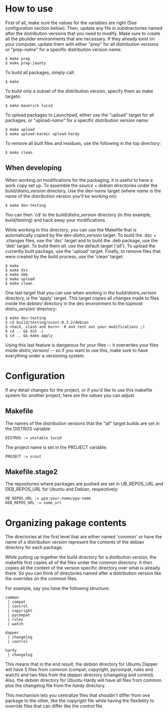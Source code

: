 How to use
==========

First of all, make sure the values for the variables are right (See
configuration section below). Then, update any file in subdirectories named
after the distribution versions that you need to modify. Make sure to create
all the pbuilder environments that are necessary. If they already exist on your
computer, update them with either "prep" for all distribution versions or
"prep-*name*" for a specific distribution version name:

    $ make prep
    $ make prep-jaunty

To build all packages, simply call:

    $ make

To build only a subset of the distribution version, specify them as make
targets:

    $ make maverick lucid

To upload packages to Launchpad, either use the "upload" target for all
packages, or "upload-*name*" for a specific distribution version name:

    $ make upload
    $ make upload-karmic upload-hardy

To remove all built files and residues, use the following in the top directory:

    $ make clean

When developing
---------------

When working on modifications for the packaging, it is useful to have a work
copy set up. To assemble the *source* + *debian* directories under the
build/*distro_version* directory, Use the dev-*name* target (where *name* is
the name of the distribution version you'll be working on):

    $ make dev-testing

You can then 'cd' to the build/*distro_version* directory (in this example,
build/testing) and hack away your modifications.

While working in this directory, you can use the Makefile that is automatically
copied by the dev-*distro_version* target. To build the .dsc + .changes files,
use the 'dsc' target and to build the .deb package, use the 'deb' target. To
build them all, use the default target ('all'). To upload the currently built
package, use the 'upload' target. Finally, to remove files that were created by
the build process, use the 'clean' target:

    $ make
    $ make dsc
    $ make deb
    $ make upload
    $ make clean

One last target that you can use when working in the build/*distro_version*
directory, is the 'apply' target. This target copies all changes made to files
inside the *debian*/ directory in the dev environment to the topmost
*distro_version*/ directory:

    $ make dev-testing
    $ cd build/testing/scout-0.3.2/debian
    $ <hack, slash and burn>  # and test out your modifications ;)
    $ cd .. && dch -i
    $ cd .. && make apply

Using this last feature is dangerous for your files -- it overwrites your files
inside *distro_version*/ -- so if you want to use this, make sure to have
everything under a versioning system.

Configuration
=============

If any detail changes for the project, or if you'd like to use this makefile
system for another project, here are the values you can adjust.

Makefile
--------

The names of the distribution versions that the "all" target builds are set in
the DISTROS variable:

    DISTROS := unstable lucid

The project name is set in the PROJECT variable:

    PROJECT := scout

Makefile.stage2
---------------

The repositories where packages are pushed are set in UB_REPOS_URL and
DEB_REPOS_URL for Ubuntu and Debian, respectively:

    UB_REPOS_URL := ppa:your-name/ppa-name
    DEB_REPOS_URL := some_url

Organizing pakage contents
==========================

The directories at the first level that are either named 'common' or have the
name of a distribution version represent the contents of the debian directory
for each package.

While putting up together the build directory for a distibution version, the
makefile first copies all of the files under the *common* directory. It then
copies all the content of the version specific directory over what is already
there. So you can think of directories named after a distribution version like
the overrides on the common files.

For example, say you have the following structure:

    common
     | compat
     | control
     | copyright
     | pycompat
     | rules
     | watch

    dapper
     | changelog
     | control

    hardy
     | changelog

This means that in the end result, the *debian* directory for Ubuntu Dapper
will have 5 files from common (compat, copyright, pycompat, rules and watch)
and two files from the *dapper* directory (changelog and control). Also, the
*debian* directory for Ubuntu Hardy will have all files from common plus the
changelog file from the *hardy* directory.

This mechanism lets you centralize files that shouldn't differ from one package
to the other, like the *copyright* file while having the flexibility to
override files that can differ like the *control* file.
